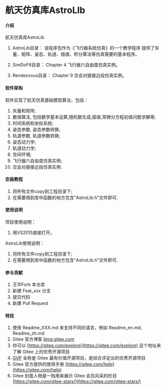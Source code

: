 # 航天仿真库AstroLIb

#### 介绍
航天仿真库AstroLib

1. AstroLib目录：
该程序包作为《飞行器系统仿真》的一个教学程序
提供了矢量、矩阵、姿态、轨道、插值、积分算法等仿真需要的基本程序。

2. SimDoF6目录：
Chapter 4 飞行器六自由度仿真实例。

3. Rendezvous目录：
Chapter 9 交会对接接近段仿真实例。



#### 软件架构

软件实现了航天仿真基础模型算法，包括：
1. 矢量和矩阵;
2. 数值算法, 包括数学基本运算,随机数生成,插值,常微分方程初值问题求解等;
3. 时间系统和坐标系统;
4. 姿态参数, 姿态参数转换;
5. 轨道参数, 轨道参数转换;
6. 姿态动力学;
7. 轨道动力学;
8. 空间环境;
9. 飞行器六自由度仿真实例;
10. 交会对接接近段仿真实例.

#### 安装教程

1. 将所有文件copy到工程目录下;
2. 在需要用到库中函数的地方包含"AstroLib.h"文件即可.

#### 使用说明

项目使用说明：
1. 用VS2015直接打开。

AstroLib使用说明：
1. 将所有文件copy到工程目录下;
2. 在需要用到库中函数的地方包含"AstroLib.h"文件即可.

#### 参与贡献

1.  王华Fork 本仓库
2.  新建 Feat_xxx 分支
3.  提交代码
4.  新建 Pull Request


#### 特技

1.  使用 Readme\_XXX.md 来支持不同的语言，例如 Readme\_en.md, Readme\_zh.md
2.  Gitee 官方博客 [blog.gitee.com](https://blog.gitee.com)
3.  你可以 [https://gitee.com/explore](https://gitee.com/explore) 这个地址来了解 Gitee 上的优秀开源项目
4.  [GVP](https://gitee.com/gvp) 全称是 Gitee 最有价值开源项目，是综合评定出的优秀开源项目
5.  Gitee 官方提供的使用手册 [https://gitee.com/help](https://gitee.com/help)
6.  Gitee 封面人物是一档用来展示 Gitee 会员风采的栏目 [https://gitee.com/gitee-stars/](https://gitee.com/gitee-stars/)
